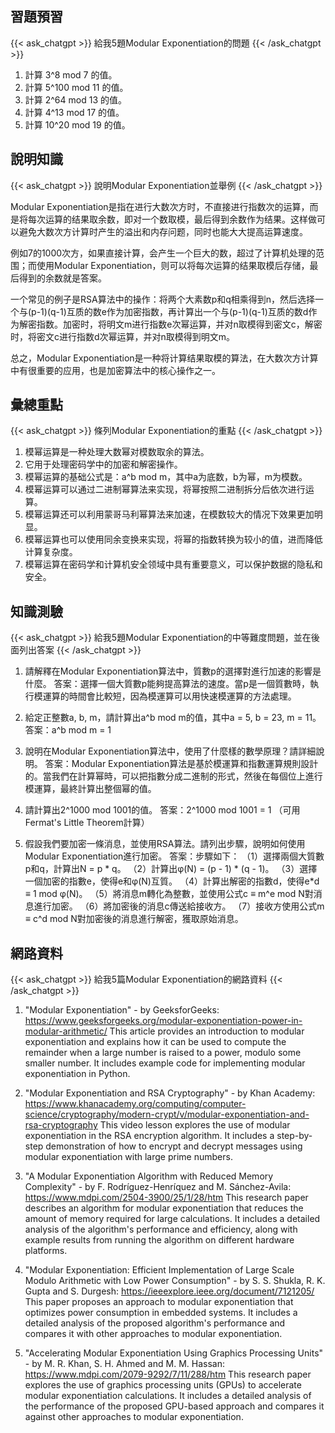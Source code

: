 ## 習題預習
{{< ask_chatgpt >}}
給我5題Modular Exponentiation的問題
{{< /ask_chatgpt >}}



1. 計算 3^8 mod 7 的值。
2. 計算 5^100 mod 11 的值。
3. 計算 2^64 mod 13 的值。
4. 計算 4^13 mod 17 的值。
5. 計算 10^20 mod 19 的值。   

## 說明知識
{{< ask_chatgpt >}}
說明Modular Exponentiation並舉例
{{< /ask_chatgpt >}}



Modular Exponentiation是指在进行大数次方时，不直接进行指数次的运算，而是将每次运算的结果取余数，即对一个数取模，最后得到余数作为结果。这样做可以避免大数次方计算时产生的溢出和内存问题，同时也能大大提高运算速度。

例如7的1000次方，如果直接计算，会产生一个巨大的数，超过了计算机处理的范围；而使用Modular Exponentiation，则可以将每次运算的结果取模后存储，最后得到的余数就是答案。

一个常见的例子是RSA算法中的操作：将两个大素数p和q相乘得到n，然后选择一个与(p-1)(q-1)互质的数e作为加密指数，再计算出一个与(p-1)(q-1)互质的数d作为解密指数。加密时，将明文m进行指数e次幂运算，并对n取模得到密文c，解密时，将密文c进行指数d次幂运算，并对n取模得到明文m。

总之，Modular Exponentiation是一种将计算结果取模的算法，在大数次方计算中有很重要的应用，也是加密算法中的核心操作之一。   

## 彙總重點
{{< ask_chatgpt >}}
條列Modular Exponentiation的重點
{{< /ask_chatgpt >}}



1. 模幂运算是一种处理大数幂对模数取余的算法。
2. 它用于处理密码学中的加密和解密操作。
3. 模幂运算的基础公式是：a^b mod m，其中a为底数，b为幂，m为模数。
4. 模幂运算可以通过二进制幂算法来实现，将幂按照二进制拆分后依次进行运算。
5. 模幂运算还可以利用蒙哥马利幂算法来加速，在模数较大的情况下效果更加明显。
6. 模幂运算也可以使用同余变换来实现，将幂的指数转换为较小的值，进而降低计算复杂度。
7. 模幂运算在密码学和计算机安全领域中具有重要意义，可以保护数据的隐私和安全。   

## 知識測驗
{{< ask_chatgpt >}}
給我5題Modular Exponentiation的中等難度問題，並在後面列出答案
{{< /ask_chatgpt >}}



1. 請解釋在Modular Exponentiation算法中，質數p的選擇對進行加速的影響是什麼。
答案：選擇一個大質數p能夠提高算法的速度。當p是一個質數時，執行模運算的時間會比較短，因為模運算可以用快速模運算的方法處理。

2. 給定正整數a, b, m，請計算出a^b mod m的值，其中a = 5, b = 23, m = 11。
答案：a^b mod m = 1

3. 說明在Modular Exponentiation算法中，使用了什麼樣的數學原理？請詳細說明。
答案：Modular Exponentiation算法是基於模運算和指數運算規則設計的。當我們在計算幂時，可以把指數分成二進制的形式，然後在每個位上進行模運算，最終計算出整個幂的值。

4. 請計算出2^1000 mod 1001的值。
答案：2^1000 mod 1001 = 1 （可用Fermat's Little Theorem計算）

5. 假設我們要加密一條消息，並使用RSA算法。請列出步驟，說明如何使用Modular Exponentiation進行加密。
答案：步驟如下：
（1）選擇兩個大質數p和q，計算出N = p * q。
（2）計算出φ(N) = (p - 1) * (q - 1)。
（3）選擇一個加密的指數e，使得e和φ(N)互質。
（4）計算出解密的指數d，使得e*d ≡ 1 mod φ(N)。
（5）將消息m轉化為整數，並使用公式c ≡ m^e mod N對消息進行加密。
（6）將加密後的消息c傳送給接收方。
（7）接收方使用公式m ≡ c^d mod N對加密後的消息進行解密，獲取原始消息。   

## 網路資料
{{< ask_chatgpt >}}
給我5篇Modular Exponentiation的網路資料
{{< /ask_chatgpt >}}



1. "Modular Exponentiation" - by GeeksforGeeks: 
https://www.geeksforgeeks.org/modular-exponentiation-power-in-modular-arithmetic/
This article provides an introduction to modular exponentiation and explains how it can be used to compute the remainder when a large number is raised to a power, modulo some smaller number. It includes example code for implementing modular exponentiation in Python.

2. "Modular Exponentiation and RSA Cryptography" - by Khan Academy:
https://www.khanacademy.org/computing/computer-science/cryptography/modern-crypt/v/modular-exponentiation-and-rsa-cryptography
This video lesson explores the use of modular exponentiation in the RSA encryption algorithm. It includes a step-by-step demonstration of how to encrypt and decrypt messages using modular exponentiation with large prime numbers.

3. "A Modular Exponentiation Algorithm with Reduced Memory Complexity" - by F. Rodríguez-Henríquez and M. Sánchez-Avila:
https://www.mdpi.com/2504-3900/25/1/28/htm
This research paper describes an algorithm for modular exponentiation that reduces the amount of memory required for large calculations. It includes a detailed analysis of the algorithm's performance and efficiency, along with example results from running the algorithm on different hardware platforms.

4. "Modular Exponentiation: Efficient Implementation of Large Scale Modulo Arithmetic with Low Power Consumption" - by S. S. Shukla, R. K. Gupta and S. Durgesh:
https://ieeexplore.ieee.org/document/7121205/
This paper proposes an approach to modular exponentiation that optimizes power consumption in embedded systems. It includes a detailed analysis of the proposed algorithm's performance and compares it with other approaches to modular exponentiation.

5. "Accelerating Modular Exponentiation Using Graphics Processing Units" - by M. R. Khan, S. H. Ahmed and M. M. Hassan:
https://www.mdpi.com/2079-9292/7/11/288/htm
This research paper explores the use of graphics processing units (GPUs) to accelerate modular exponentiation calculations. It includes a detailed analysis of the performance of the proposed GPU-based approach and compares it against other approaches to modular exponentiation.   

